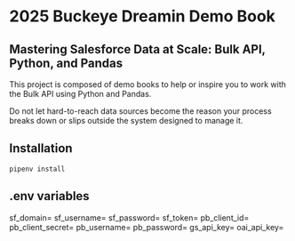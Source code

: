 # 2025 Buckeye Dreamin Demo Book
## Mastering Salesforce Data at Scale: Bulk API, Python, and Pandas

This project is composed of demo books to help or inspire you to work with the Bulk API using Python and Pandas.

Do not let hard-to-reach data sources become the reason your process breaks down or slips outside the system designed to manage it.

## Installation

`pipenv install`

## .env variables

sf_domain=
sf_username=
sf_password=
sf_token=
pb_client_id=
pb_client_secret=
pb_username=
pb_password=
gs_api_key=
oai_api_key=
